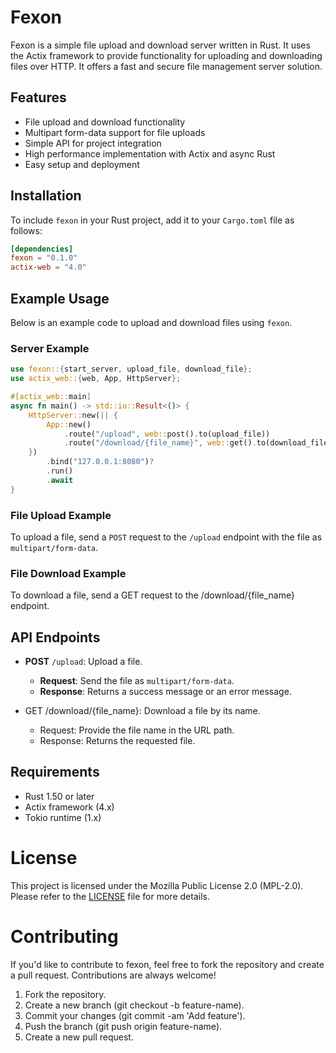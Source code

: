 # Fexon
Fexon is a simple file upload and download server written in Rust. It uses the Actix framework to provide functionality for uploading and downloading files over HTTP. It offers a fast and secure file management server solution.

## Features
* File upload and download functionality
* Multipart form-data support for file uploads
* Simple API for project integration
* High performance implementation with Actix and async Rust
* Easy setup and deployment

## Installation
To include `fexon` in your Rust project, add it to your `Cargo.toml` file as follows:

```toml
[dependencies]
fexon = "0.1.0"
actix-web = "4.0"
```

## Example Usage
Below is an example code to upload and download files using `fexon`.

### Server Example
```rust
use fexon::{start_server, upload_file, download_file};
use actix_web::{web, App, HttpServer};

#[actix_web::main]
async fn main() -> std::io::Result<()> {
    HttpServer::new(|| {
        App::new()
            .route("/upload", web::post().to(upload_file))
            .route("/download/{file_name}", web::get().to(download_file))
    })
        .bind("127.0.0.1:8080")?
        .run()
        .await
}
```

### File Upload Example
To upload a file, send a `POST` request to the `/upload` endpoint with the file as `multipart/form-data`.

### File Download Example
To download a file, send a GET request to the /download/{file_name} endpoint.

## API Endpoints
* **POST** `/upload`: Upload a file.

    * **Request**: Send the file as `multipart/form-data`.
    * **Response**: Returns a success message or an error message.

* GET /download/{file_name}: Download a file by its name.

    * Request: Provide the file name in the URL path.
    * Response: Returns the requested file.

## Requirements
* Rust 1.50 or later
* Actix framework (4.x)
* Tokio runtime (1.x)

# License
This project is licensed under the Mozilla Public License 2.0 (MPL-2.0). Please refer to the [LICENSE](LICENSE) file for more details.

# Contributing
If you'd like to contribute to fexon, feel free to fork the repository and create a pull request. Contributions are always welcome!

1. Fork the repository.
2. Create a new branch (git checkout -b feature-name).
3. Commit your changes (git commit -am 'Add feature').
4. Push the branch (git push origin feature-name).
5. Create a new pull request.
